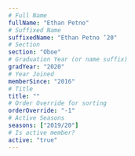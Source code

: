 ```yaml
---
# Full Name
fullName: "Ethan Petno"
# Suffixed Name
suffixedName: "Ethan Petno ’20"
# Section
section: "Oboe"
# Graduation Year (or name suffix)
gradYear: "2020"
# Year Joined
memberSince: "2016"
# Title
title: ""
# Order Override for sorting
orderOverride: "-1"
# Active Seasons
seasons: ["2019/20"]
# Is active member?
active: "true"
---
```


